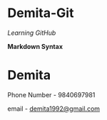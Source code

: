 # Demita-Git

_Learning GitHub_

**Markdown Syntax**

# Demita

Phone Number - 9840697981

email - demita1992@gmail.com
